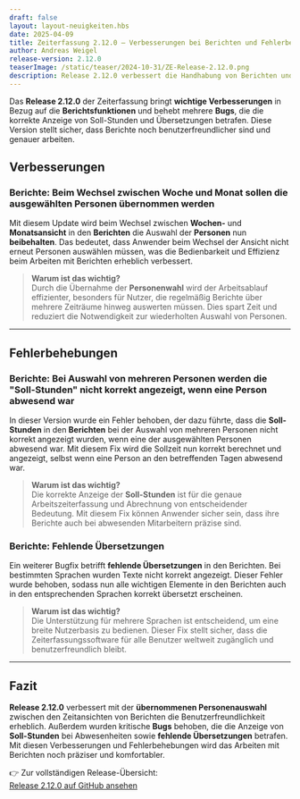 ```yaml
---
draft: false
layout: layout-neuigkeiten.hbs
date: 2025-04-09
title: Zeiterfassung 2.12.0 – Verbesserungen bei Berichten und Fehlerbehebungen
author: Andreas Weigel
release-version: 2.12.0
teaserImage: /static/teaser/2024-10-31/ZE-Release-2.12.0.png
description: Release 2.12.0 verbessert die Handhabung von Berichten und behebt Fehler, die die Anzeige von Soll-Stunden und Übersetzungen betrafen.
---
```


Das **Release 2.12.0** der Zeiterfassung bringt **wichtige Verbesserungen** in Bezug auf die **Berichtsfunktionen** und behebt mehrere **Bugs**, die die korrekte Anzeige von Soll-Stunden und Übersetzungen betrafen. Diese Version stellt sicher, dass Berichte noch benutzerfreundlicher sind und genauer arbeiten.

<!-- more -->

## Verbesserungen

### Berichte: Beim Wechsel zwischen Woche und Monat sollen die ausgewählten Personen übernommen werden

Mit diesem Update wird beim Wechsel zwischen **Wochen-** und **Monatsansicht** in den **Berichten** die Auswahl der **Personen** nun **beibehalten**. Das bedeutet, dass Anwender beim Wechsel der Ansicht nicht erneut Personen auswählen müssen, was die Bedienbarkeit und Effizienz beim Arbeiten mit Berichten erheblich verbessert.

> **Warum ist das wichtig?**  
> Durch die Übernahme der **Personenwahl** wird der Arbeitsablauf effizienter, besonders für Nutzer, die regelmäßig Berichte über mehrere Zeiträume hinweg auswerten müssen. Dies spart Zeit und reduziert die Notwendigkeit zur wiederholten Auswahl von Personen.

---

## Fehlerbehebungen

### Berichte: Bei Auswahl von mehreren Personen werden die "Soll-Stunden" nicht korrekt angezeigt, wenn eine Person abwesend war

In dieser Version wurde ein Fehler behoben, der dazu führte, dass die **Soll-Stunden** in den **Berichten** bei der Auswahl von mehreren Personen nicht korrekt angezeigt wurden, wenn eine der ausgewählten Personen abwesend war. Mit diesem Fix wird die Sollzeit nun korrekt berechnet und angezeigt, selbst wenn eine Person an den betreffenden Tagen abwesend war.

> **Warum ist das wichtig?**  
> Die korrekte Anzeige der **Soll-Stunden** ist für die genaue Arbeitszeiterfassung und Abrechnung von entscheidender Bedeutung. Mit diesem Fix können Anwender sicher sein, dass ihre Berichte auch bei abwesenden Mitarbeitern präzise sind.

### Berichte: Fehlende Übersetzungen

Ein weiterer Bugfix betrifft **fehlende Übersetzungen** in den Berichten. Bei bestimmten Sprachen wurden Texte nicht korrekt angezeigt. Dieser Fehler wurde behoben, sodass nun alle wichtigen Elemente in den Berichten auch in den entsprechenden Sprachen korrekt übersetzt erscheinen.

> **Warum ist das wichtig?**  
> Die Unterstützung für mehrere Sprachen ist entscheidend, um eine breite Nutzerbasis zu bedienen. Dieser Fix stellt sicher, dass die Zeiterfassungssoftware für alle Benutzer weltweit zugänglich und benutzerfreundlich bleibt.

---

## Fazit

**Release 2.12.0** verbessert mit der **übernommenen Personenauswahl** zwischen den Zeitansichten von Berichten die Benutzerfreundlichkeit erheblich. Außerdem wurden kritische **Bugs** behoben, die die Anzeige von **Soll-Stunden** bei Abwesenheiten sowie **fehlende Übersetzungen** betrafen. Mit diesen Verbesserungen und Fehlerbehebungen wird das Arbeiten mit Berichten noch präziser und komfortabler.

👉 Zur vollständigen Release-Übersicht:  
[Release 2.12.0 auf GitHub ansehen](https://github.com/urlaubsverwaltung/zeiterfassung/releases/tag/zeiterfassung-2.12.0)
